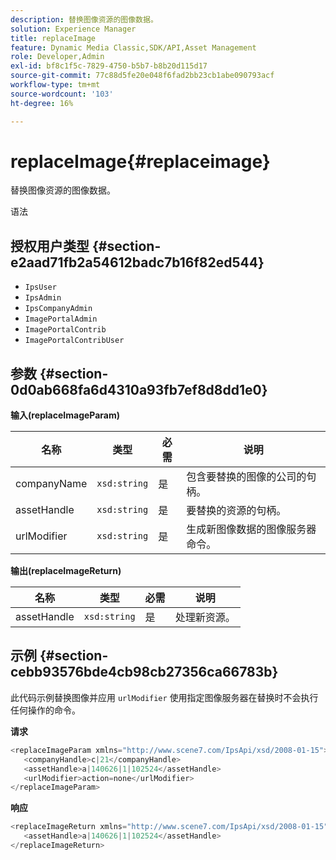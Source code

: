 ```yaml
---
description: 替换图像资源的图像数据。
solution: Experience Manager
title: replaceImage
feature: Dynamic Media Classic,SDK/API,Asset Management
role: Developer,Admin
exl-id: bf8c1f5c-7829-4750-b5b7-b8b20d115d17
source-git-commit: 77c88d5fe20e048f6fad2bb23cb1abe090793acf
workflow-type: tm+mt
source-wordcount: '103'
ht-degree: 16%

---
```


# replaceImage{#replaceimage}

替换图像资源的图像数据。

语法

## 授权用户类型 {#section-e2aad71fb2a54612badc7b16f82ed544}

* `IpsUser`
* `IpsAdmin`
* `IpsCompanyAdmin`
* `ImagePortalAdmin`
* `ImagePortalContrib`
* `ImagePortalContribUser`

## 参数 {#section-0d0ab668fa6d4310a93fb7ef8d8dd1e0}

**输入(replaceImageParam)**

| 名称 | 类型 | 必需 | 说明 |
|---|---|---|---|
| companyName | `xsd:string` | 是 | 包含要替换的图像的公司的句柄。 |
| assetHandle | `xsd:string` | 是 | 要替换的资源的句柄。 |
| urlModifier | `xsd:string` | 是 | 生成新图像数据的图像服务器命令。 |

**输出(replaceImageReturn)**

| 名称 | 类型 | 必需 | 说明 |
|---|---|---|---|
| assetHandle | `xsd:string` | 是 | 处理新资源。 |

## 示例 {#section-cebb93576bde4cb98cb27356ca66783b}

此代码示例替换图像并应用 `urlModifier` 使用指定图像服务器在替换时不会执行任何操作的命令。

**请求**

```java
<replaceImageParam xmlns="http://www.scene7.com/IpsApi/xsd/2008-01-15">
   <companyHandle>c|21</companyHandle>
   <assetHandle>a|140626|1|102524</assetHandle>
   <urlModifier>action=none</urlModifier>
</replaceImageParam>
```

**响应**

```java
<replaceImageReturn xmlns="http://www.scene7.com/IpsApi/xsd/2008-01-15">
   <assetHandle>a|140626|1|102524</assetHandle>
</replaceImageReturn>
```
